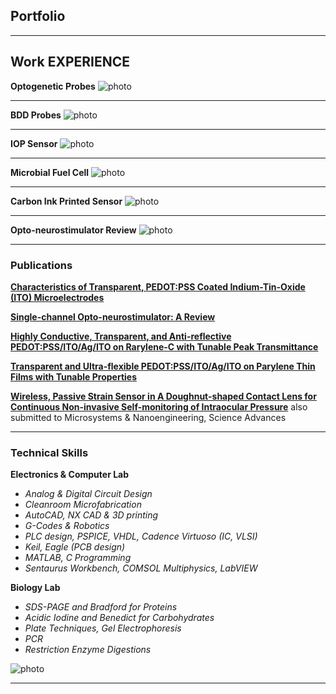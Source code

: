 ## Portfolio

---

## Work EXPERIENCE

**Optogenetic Probes**
![photo](./images/1/Document-page-001.jpg)

---

**BDD Probes**
![photo](./images/1/Document-page-002.jpg)

---

**IOP Sensor**
![photo](./images/1/Document-page-003.jpg)

---

**Microbial Fuel Cell**
![photo](./images/1/Document-page-005.jpg)

---

**Carbon Ink Printed Sensor**
![photo](./images/1/Document-page-004.jpg)

---

**Opto-neurostimulator Review**
![photo](./images/1/Document-page-006.jpg)

---


### Publications


<!-- [Project 1 Title](/sample_page)
<img src="images/dummy_thumbnail.jpg?raw=true"/>

---
[Project 2 Title](/pdf/sample_presentation.pdf)
<img src="images/dummy_thumbnail.jpg?raw=true"/>

---
[Project 3 Title](http://example.com/)
<img src="images/dummy_thumbnail.jpg?raw=true"/>

---
 -->
[**Characteristics of Transparent, PEDOT:PSS Coated Indium-Tin-Oxide (ITO) Microelectrodes**](./pdf/Characteristics%20of%20Transparent%20PEDOTPSS%20Coated%20ITO%20Microelectrodes.pdf)


[**Single-channel Opto-neurostimulator: A Review**](./pdf/Single%20Channel%20Opto-neurostimulators%20A%20Review.pdf)


[**Highly Conductive, Transparent, and Anti-reflective PEDOT:PSS/ITO/Ag/ITO on Rarylene-C with Tunable Peak Transmittance**](./pdf/Manuscript_Weiyang%20Yang_Final%20version.pdf)


[**Transparent and Ultra-flexible PEDOT:PSS/ITO/Ag/ITO on Parylene Thin Films with Tunable Properties**](./pdf/Transparent%20and%20ultra-flexible%20PEDOTPSS%20ITO%20Ag%20ITO%20on%20Parylene%20thin%20films%20with%20tunable%20properties.pdf)


[**Wireless, Passive Strain Sensor in A Doughnut-shaped Contact Lens for Continuous Non-invasive Self-monitoring of Intraocular Pressure**](./pdf/Lab%20on%20a%20chip%20Manuscripts_Wireless%2C%20passive%20strain%20sensor%20in%20a%20%20%20doughnut-shaped%20contact%20lens.pdf)
also submitted to Microsystems & Nanoengineering, Science Advances


---


### Technical Skills


**Electronics & Computer Lab**

- *Analog & Digital Circuit Design*
- *Cleanroom Microfabrication*
- *AutoCAD, NX CAD & 3D printing*
- *G-Codes & Robotics*
- *PLC design, PSPICE, VHDL, Cadence Virtuoso (IC, VLSI)*
- *Keil, Eagle (PCB design)*
- *MATLAB, C Programming*
- *Sentaurus Workbench, COMSOL Multiphysics, LabVIEW*


**Biology Lab**

- *SDS-PAGE and Bradford for Proteins*
- *Acidic Iodine and Benedict for Carbohydrates*
- *Plate Techniques, Gel Electrophoresis*
- *PCR*
- *Restriction Enzyme Digestions*

![photo](./images/skills.png)

---


